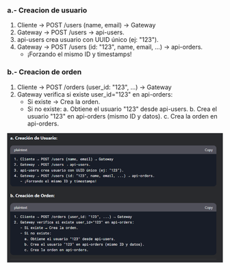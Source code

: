 ### a.- Creacion de usuario
1. Cliente → POST /users (name, email) → Gateway
2. Gateway → POST /users → api-users.
3. api-users crea usuario con UUID único (ej: "123").
4. Gateway → POST /users (id: "123", name, email, ...) → api-orders.
   - ¡Forzando el mismo ID y timestamps!

### b.- Creacion de orden
1. Cliente → POST /orders (user_id: "123", ...) → Gateway
2. Gateway verifica si existe user_id="123" en api-orders:
   - Si existe → Crea la orden.
   - Si no existe:
     a. Obtiene el usuario "123" desde api-users.
     b. Crea el usuario "123" en api-orders (mismo ID y datos).
     c. Crea la orden en api-orders.

![eventos esperados](image.png)